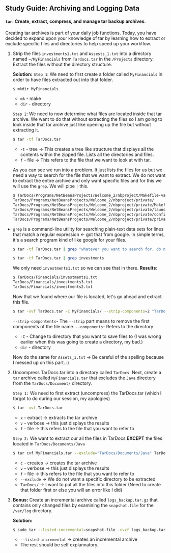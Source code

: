 ## Study Guide: Archiving and Logging Data
 
#### `tar`: Create, extract, compress, and manage tar backup archives.

Creating tar archives is part of your daily job functions. Today, you have decided to expand upon your knowledge of tar by learning how to extract or exclude specific files and directories to help speed up your workflow.

1. Strip the files `investments1.txt` and `Assests_1.txt` into a directory named `~/MyFinancials` from `Tardocs.tar` in  the `/Projects` directory. Extract the files without the directory structure.

    **Solution:**
`Step 1`: We need to first create a folder called `MyFinancials` in order to have files extracted out into that folder.
    ```bash
    $ mkdir MyFinancials
    ```
    - `mk` - make
    - `dir` - directory
 
    `Step 2`: We need to now determine what files are located inside that tar archive. We want to do that without extracting the files so I am going to look inside that tar archive just like opening up the file but without extracting it.
    ```bash
    $ tar -tf TarDocs.tar
    ```
    - -`t` - tree -> This creates a tree like structure that displays all the contents within the zipped file. Lists all the directories and files.
    - `f` - file -> This refers to the file that we want to look at with tar.

    As you can see we run into a problem. It just lists the files for us but we need a way to search for the file that we want to extract. We do not want to extract the entire archive and only want specific files and for this we will use the `grep`. We will pipe `|` this.
    ```bash
    $ TarDocs/Programs/NetBeansProjects/Welcome_2/nbproject/Makefile-variables.mk
    TarDocs/Programs/NetBeansProjects/Welcome_2/nbproject/private/
    TarDocs/Programs/NetBeansProjects/Welcome_2/nbproject/private/Makefile-variables.mk
    TarDocs/Programs/NetBeansProjects/Welcome_2/nbproject/private/launcher.properties
    TarDocs/Programs/NetBeansProjects/Welcome_2/nbproject/private/configurations.xml
    TarDocs/Programs/NetBeansProjects/Welcome_2/nbproject/private/private.xml
    ```
- `grep` is a command-line utility for searching plain-text data sets for lines that match a regular expression <- got that from google. In simple terms, it's a search program kind of like google for your files.
    ```bash
    $ tar -tf TarDocs.tar | grep "whatever you want to search for, do not include quotes"
    ```
    ```bash
    $ tar -tf TarDocs.tar | grep investments
    ```
    We only need `investments1.txt` so we can see that in there.
    **Results**:
    ```bash
    $ TarDocs/Financials/investments1.txt
    TarDocs/Financials/investments3.txt
    TarDocs/Financials/investments2.txt
    ```
    Now that we found where our file is located, let's go ahead and extract this file.
    ```bash
    $ tar -xvf TarDocs.tar -C MyFinancials/ --strip-components=2 "TarDocs/Financials/investments1.txt"
    ```
    `--strip-compontents`- The `--strip` part means to remove the first components of the file name.
    `--components`- Refers to the directory
    
    - `-C` - Change to directory that you want to save files to (I was wrong earlier when this was going to create a directory, my bad.)
    - `dir` - directory
    
    Now do the same for `Assets_1.txt` -> Be careful of the spelling because I messed up on this part. :)
    
2. Uncompress TarDocs.tar into a directory called `TarDocs`. Next, create a `tar` archive called `MyFinancials.tar` that excludes the `Java` directory from the `TarDocs/Document/` directory. 

    `Step 1:` We need to first extract (uncompress) the TarDocs.tar (which I forgot to do during our session, my apologies)
    ```bash
    $ tar -xvf TarDocs.tar
    ```
    - `x` - extract -> extracts the tar archive
    - `v` - verbose -> this just displays the results
    - `f` - file -> this refers to the file that you want to refer to
    
    `Step 2:` We want to extract our all the files in TarDocs **EXCEPT** the files located in `TarDocs/Documents/Java`
    
    ```bash
    $ tar cvf MyFinancials.tar --exclude="TarDocs/Documents/Java" TarDocs/
    ```
    - `c` - creates -> creates the tar archive
    - `v` - verbose -> this just displays the results
    - `f` - file -> this refers to the file that you want to refer to
    - `--exclude` -> We do not want a specific directory to be extracted
    - `TarDocs/` -> I want to put all the files into this folder (Need to create that folder first or else you will an error like I did)

3. **Bonus:** Create an incremental archive called `logs_backup.tar.gz` that contains only changed files by examining the `snapshot.file` for the `/var/log` directory.

    **Solution:**

    ```bash
    $ sudo tar --listed-incremental=snapshot.file -cvzf logs_backup.tar.gz /var/log
    ```
    - `--listed-incremental` -> creates an incremental archive
    - The rest should be self explannatory.
